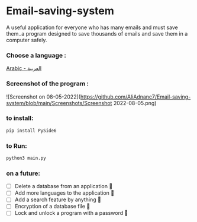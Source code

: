 # Email-saving-system
A useful application for everyone who has many emails and must save them..a program designed to save thousands of emails and save them in a computer safely.

### Choose a language :
[Arabic - العربية](https://github.com/AliAdnanc7/Email-saving-system/blob/main/languages/Arabic.md)
### Screenshot of the program :

![Screenshot on 08-05-2022](https://github.com/AliAdnanc7/Email-saving-system/blob/main/Screenshots/Screenshot 2022-08-05.png)


### to install:
```bash
pip install PySide6
```

### to Run:

```bash
python3 main.py
```

### on a future:
- [ ] Delete a database from an application :tada:
- [ ] Add more languages to the application :tada:
- [ ] Add a search feature by anything :tada:
- [ ] Encryption of a database file :tada:
- [ ] Lock and unlock a program with a password :tada: